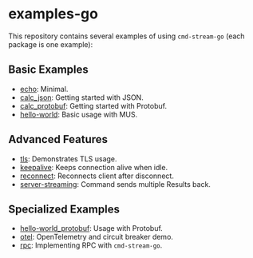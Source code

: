 # examples-go

This repository contains several examples of using `cmd-stream-go` (each
package is one example):

## Basic Examples

- [echo](echo): Minimal.
- [calc_json](calc_json): Getting started with JSON.
- [calc_protobuf](calc_protobuf): Getting started with Protobuf.
- [hello-world](hello-world): Basic usage with MUS.

## Advanced Features

- [tls](tls): Demonstrates TLS usage.
- [keepalive](keepalive): Keeps connection alive when idle.
- [reconnect](reconnect): Reconnects client after disconnect.
- [server-streaming](server-streaming): Command sends multiple Results back.

## Specialized Examples

- [hello-world_protobuf](hello-world_protobuf): Usage with Protobuf.
- [otel](otel): OpenTelemetry and circuit breaker demo.
- [rpc](rpc): Implementing RPC with `cmd-stream-go`.
